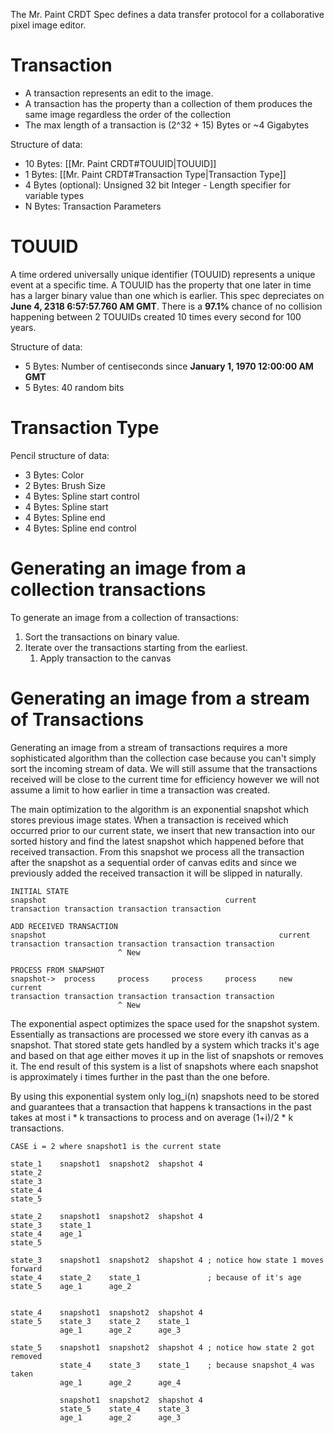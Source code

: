 The Mr. Paint CRDT Spec defines a data transfer protocol for a collaborative pixel image editor.
# Transaction
- A transaction represents an edit to the image. 
- A transaction has the property than a collection of them produces the same image regardless the order of the collection
- The max length of a transaction is (2^32 + 15) Bytes or ~4 Gigabytes

Structure of data:
- 10 Bytes: [[Mr. Paint CRDT#TOUUID|TOUUID]]
- 1 Bytes: [[Mr. Paint CRDT#Transaction Type|Transaction Type]]
- 4 Bytes (optional): Unsigned 32 bit Integer - Length specifier for variable types
- N Bytes: Transaction Parameters
# TOUUID
A time ordered universally unique identifier (TOUUID) represents a unique event at a specific time.
A TOUUID has the property that one later in time has a larger binary value than one which is earlier.
This spec depreciates on **June 4, 2318 6:57:57.760 AM GMT**.
There is a **97.1%** chance of no collision happening between 2 TOUUIDs created 10 times every second for 100 years.

Structure of data:
- 5 Bytes: Number of centiseconds since **January 1, 1970 12:00:00 AM GMT**
- 5 Bytes: 40 random bits

# Transaction Type
Pencil structure of data:
- 3 Bytes: Color
- 2 Bytes: Brush Size
- 4 Bytes: Spline start control
- 4 Bytes: Spline start
- 4 Bytes: Spline end
- 4 Bytes: Spline end control

# Generating an image from a collection transactions
To generate an image from a collection of transactions:
1. Sort the transactions on binary value.
2. Iterate over the transactions starting from the earliest.
	1. Apply transaction to the canvas

# Generating an image from a stream of Transactions
Generating an image from a stream of transactions requires a more sophisticated algorithm than the collection case because you can't simply sort the incoming stream of data. We will still assume that the transactions received will be close to the current time for efficiency however we will not assume a limit to how earlier in time a transaction was created.

The main optimization to the algorithm is an exponential snapshot which stores previous image states. When a transaction is received which occurred prior to our current state, we insert that new transaction into our sorted history and find the latest snapshot which happened before that received transaction. From this snapshot we process all the transaction after the snapshot as a sequential order of canvas edits and since we previously added the received transaction it will be slipped in naturally. 

```
INITIAL STATE
snapshot                                        current
transaction transaction transaction transaction

ADD RECEIVED TRANSACTION
snapshot                                                    current
transaction transaction transaction transaction transaction
                        ^ New

PROCESS FROM SNAPSHOT
snapshot->  process     process     process     process     new current
transaction transaction transaction transaction transaction
                        ^ New
```

The exponential aspect optimizes the space used for the snapshot system. Essentially as transactions are processed we store every ith canvas as a snapshot. That stored state gets handled by a system which tracks it's age and based on that age either moves it up in the list of snapshots or removes it. The end result of this system is a list of snapshots where each snapshot is approximately i times further in the past than the one before. 

By using this exponential system only log_i(n) snapshots need to be stored and guarantees that a transaction that happens k transactions in the past takes at most i * k transactions to process and on average (1+i)/2 * k transactions.

```
CASE i = 2 where snapshot1 is the current state

state_1    snapshot1  snapshot2  shapshot 4
state_2
state_3
state_4
state_5

state_2    snapshot1  snapshot2  shapshot 4
state_3    state_1
state_4    age_1
state_5

state_3    snapshot1  snapshot2  shapshot 4 ; notice how state 1 moves forward
state_4    state_2    state_1               ; because of it's age
state_5    age_1      age_2


state_4    snapshot1  snapshot2  shapshot 4
state_5    state_3    state_2    state_1
           age_1      age_2      age_3

state_5    snapshot1  snapshot2  shapshot 4 ; notice how state 2 got removed
           state_4    state_3    state_1    ; because snapshot_4 was taken
           age_1      age_2      age_4

           snapshot1  snapshot2  shapshot 4 
           state_5    state_4    state_3        
           age_1      age_2      age_3
```

